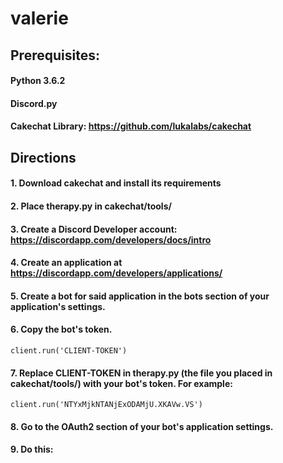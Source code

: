 # valerie

## Prerequisites:

#### Python 3.6.2
#### Discord.py
#### Cakechat Library: https://github.com/lukalabs/cakechat

## Directions

#### 1. Download cakechat and install its requirements
#### 2. Place therapy.py in cakechat/tools/
#### 3. Create a Discord Developer account: https://discordapp.com/developers/docs/intro
#### 4. Create an application at https://discordapp.com/developers/applications/
#### 5. Create a bot for said application in the bots section of your application's settings.
#### 6. Copy the bot's token.
  ```
  client.run('CLIENT-TOKEN')
  ```
#### 7. Replace CLIENT-TOKEN in therapy.py (the file you placed in cakechat/tools/) with your bot's token. For example:

  ```
  client.run('NTYxMjkNTANjExODAMjU.XKAVw.VS')
 
  ```
  
#### 8. Go to the OAuth2 section of your bot's application settings.
#### 9. Do this:

  
  
       



